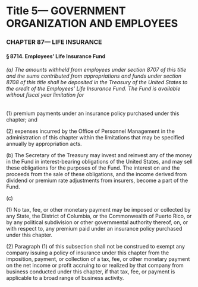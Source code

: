 
# Title 5— GOVERNMENT ORGANIZATION AND EMPLOYEES
### CHAPTER 87— LIFE INSURANCE
#### § 8714. Employees’ Life Insurance Fund
###### (a) The amounts withheld from employees under section 8707 of this title and the sums contributed from appropriations and funds under section 8708 of this title shall be deposited in the Treasury of the United States to the credit of the Employees’ Life Insurance Fund. The Fund is available without fiscal year limitation for

(1) premium payments under an insurance policy purchased under this chapter; and

(2) expenses incurred by the Office of Personnel Management in the administration of this chapter within the limitations that may be specified annually by appropriation acts.

(b) The Secretary of the Treasury may invest and reinvest any of the money in the Fund in interest-bearing obligations of the United States, and may sell these obligations for the purposes of the Fund. The interest on and the proceeds from the sale of these obligations, and the income derived from dividend or premium rate adjustments from insurers, become a part of the Fund.

(c)

(1) No tax, fee, or other monetary payment may be imposed or collected by any State, the District of Columbia, or the Commonwealth of Puerto Rico, or by any political subdivision or other governmental authority thereof, on, or with respect to, any premium paid under an insurance policy purchased under this chapter.

(2) Paragraph (1) of this subsection shall not be construed to exempt any company issuing a policy of insurance under this chapter from the imposition, payment, or collection of a tax, fee, or other monetary payment on the net income or profit accruing to or realized by that company from business conducted under this chapter, if that tax, fee, or payment is applicable to a broad range of business activity.
